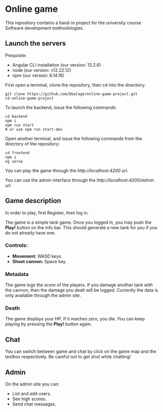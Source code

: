 # Online game

This repository contains a hand-in project for the university course Software development methodologies.

## Launch the servers

Prequisite:
- Angular CLI installation (our version: 13.2.6)
- node (our version: v12.22.12)
- npm (our version: 6.14.16)

First open a terminal, clone the repository, then cd into the directiory.

```
git clone https://github.com/bbalage/online-game-project.git
cd online-game-project
```

To launch the backend, issue the following commands:

```
cd backend
npm i
npm run start
# or use npm run start-dev
```

Open another terminal, and issue the following commands from the directory of the repository:

```
cd frontend
npm i
ng serve
```

You can play the game through the *http://localhost:4200* url.

You can use the admin interface through the *http://localhost:4200/admin* url.

## Game description

In order to play, first Register, then log in.

The game is a simple tank game. Once you logged in, you may push the **Play!** button on the info bar. This should generate a new tank for you if you do not already have one.

### Controls:
- **Movement:** WASD keys.
- **Shoot cannon:** Space key.

### Metadata
The game logs the score of the players. If you damage another tank with the cannon, then the damage you dealt will be logged. Currently the data is only available through the admin site.

### Death
The game displays your HP. If it reaches zero, you die. You can keep playing by pressing the **Play!** button again.

## Chat

You can switch between game and chat by click on the game map and the textbox respectively. Be careful not to get shot while chatting!

## Admin

On the admin site you can:
- List and add users.
- See high scores.
- Send chat messages.